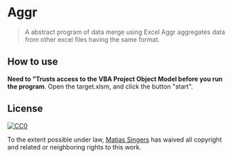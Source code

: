 # Aggr
> A abstract program of data merge using Excel
Aggr aggregates data from other excel files having the same format.

## How to use
**Need to "Trusts access to the VBA Project Object Model before you run the program**.
Open the target.xlsm, and click the button "start".

## License

[![CC0](https://licensebuttons.net/p/zero/1.0/88x31.png)](https://creativecommons.org/publicdomain/zero/1.0/)

To the extent possible under law, [Matias Singers](http://mts.io) has waived all copyright and related or neighboring rights to this work.